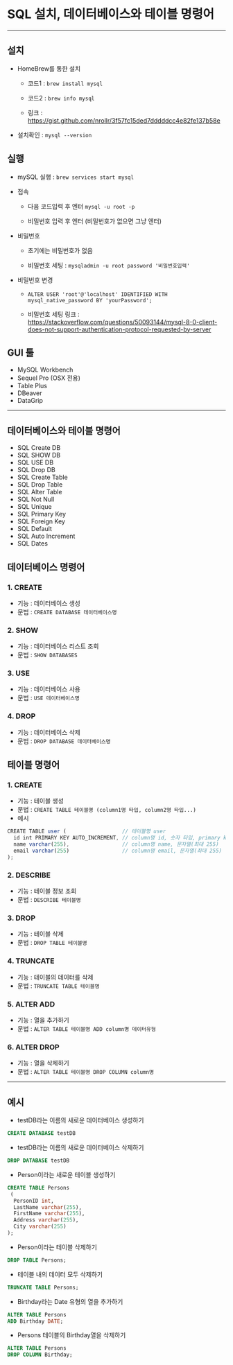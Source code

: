 # SQL 설치, 데이터베이스와 테이블 명령어

***

## 설치

- HomeBrew를 통한 설치

  - 코드1 : ```brew install mysql```

  - 코드2 : ```brew info mysql```

  - 링크 : https://gist.github.com/nrollr/3f57fc15ded7dddddcc4e82fe137b58e

- 설치확인 : ```mysql --version```

## 실행

- mySQL 실행 : ```brew services start mysql```

- 접속

  - 다음 코드입력 후 엔터 ```mysql -u root -p```

  - 비밀번호 입력 후 엔터 (비밀번호가 없으면 그냥 엔터)

- 비밀번호

  - 초기에는 비밀번호가 없음

  - 비밀번호 세팅 : ```mysqladmin -u root password '비밀번호입력'```


- 비밀번호 변경

  - ```ALTER USER 'root'@'localhost' IDENTIFIED WITH mysql_native_password BY 'yourPassword';```

  - 비밀번호 세팅 링크 : https://stackoverflow.com/questions/50093144/mysql-8-0-client-does-not-support-authentication-protocol-requested-by-server

## GUI 툴
- MySQL Workbench
- Sequel Pro (OSX 전용)
- Table Plus
- DBeaver
- DataGrip

***

## 데이터베이스와 테이블 명령어
- SQL Create DB
- SQL SHOW DB
- SQL USE DB
- SQL Drop DB
- SQL Create Table
- SQL Drop Table
- SQL Alter Table
- SQL Not Null
- SQL Unique
- SQL Primary Key
- SQL Foreign Key
- SQL Default
- SQL Auto Increment
- SQL Dates


## 데이터베이스 명령어

### 1. CREATE 
- 기능 : 데이터베이스 생성
- 문법 : ```CREATE DATABASE 데이터베이스명```

### 2. SHOW
- 기능 : 데이터베이스 리스트 조회
- 문법 : ```SHOW DATABASES```

### 3. USE
- 기능 : 데이터베이스 사용
- 문법 : ```USE 데이터베이스명```

### 4. DROP
- 기능 : 데이터베이스 삭제
- 문법 : ```DROP DATABASE 데이터베이스명```


## 테이블 명령어

### 1. CREATE
- 기능 : 테이블 생성
- 문법 : ```CREATE TABLE 테이블명 (column1명 타입, column2명 타입...)```
- 예시
```js
CREATE TABLE user (                  // 테이블명 user
  id int PRIMARY KEY AUTO_INCREMENT, // column명 id, 숫자 타입, primary key, 자동 생성됨
  name varchar(255),                 // column명 name, 문자열(최대 255)
  email varchar(255)                 // column명 email, 문자열(최대 255)
);
```

### 2. DESCRIBE
- 기능 : 테이블 정보 조회
- 문법 : ```DESCRIBE 테이블명```

### 3. DROP
- 기능 : 테이블 삭제
- 문법 : ```DROP TABLE 테이블명```

### 4. TRUNCATE
- 기능 : 테이블의 데이터를 삭제
- 문법 : ```TRUNCATE TABLE 테이블명```

### 5. ALTER ADD
- 기능 : 열을 추가하기
- 문법 : ```ALTER TABLE 테이블명 ADD column명 데이터유형```

### 6. ALTER DROP
- 기능 : 열을 삭제하기
- 문법 : ```ALTER TABLE 테이블명 DROP COLUMN column명```

***

## 예시

- testDB라는 이름의 새로운 데이터베이스 생성하기
```sql
CREATE DATABASE testDB
```

- testDB라는 이름의 새로운 데이터베이스 삭제하기
```sql
DROP DATABASE testDB
```

- Person이라는 새로운 테이블 생성하기

```sql
CREATE TABLE Persons
 (
  PersonID int,
  LastName varchar(255),
  FirstName varchar(255),
  Address varchar(255),
  City varchar(255) 
);
```

- Person이라는 테이블 삭제하기
```sql
DROP TABLE Persons;
```

- 테이블 내의 데이터 모두 삭제하기
```sql
TRUNCATE TABLE Persons;
```

- Birthday라는 Date 유형의 열을 추가하기
```sql
ALTER TABLE Persons
ADD Birthday DATE;
```

- Persons 테이블의 Birthday열을 삭제하기
```sql
ALTER TABLE Persons
DROP COLUMN Birthday;
```
